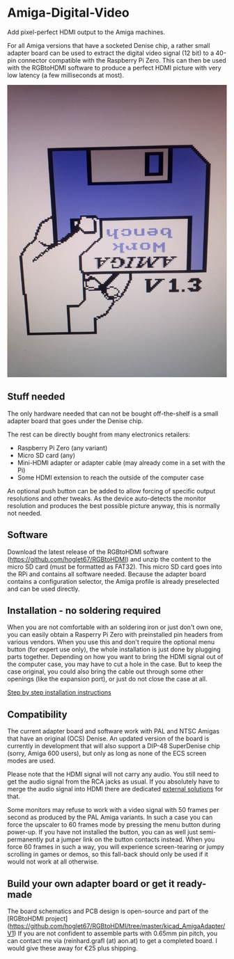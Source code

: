 # Amiga-Digital-Video
Add pixel-perfect HDMI output to the Amiga machines.

For all Amiga versions that have a socketed Denise chip, a rather small adapter board can
be used to extract the digital video signal (12 bit) to a 40-pin connector compatible
with the Raspberry Pi Zero. This can then be used with the RGBtoHDMI software 
to produce a perfect HDMI picture with very low latency (a few milliseconds at most).

![](bootscreen.jpg)


## Stuff needed

The only hardware needed that can not be bought off-the-shelf is a small adapter board that goes
under the Denise chip.

The rest can be directly bought from many electronics retailers:
* Raspberry Pi Zero (any variant)
* Micro SD card (any)
* Mini-HDMI adapter or adapter cable (may already come in a set with the Pi)
* Some HDMI extension to reach the outside of the computer case

An optional push button can be added to allow forcing of specific output resolutions and other tweaks.
As the device auto-detects the monitor resolution and produces the best possible picture anyway,
this is normally not needed.


## Software

Download the latest release of the RGBtoHDMI software (https://github.com/hoglet67/RGBtoHDMI) and unzip the content to the micro SD card 
(must be formatted as FAT32). This micro SD card goes into the RPi and contains all software needed.
Because the adapter board contains a configuration selector, the Amiga profile is already preselected and can be used directly.


## Installation - no soldering required

When you are not comfortable with an soldering iron or just don't own one, you can easily
obtain a Rasperry Pi Zero with preinstalled pin headers from various vendors. 
When you use this and don't require the optional menu button (for expert use only), the whole
installation is just done by plugging parts together. 
Depending on how you want to bring the HDMI signal out of the computer case, you may have to 
cut a hole in the case. But to keep the case original, you could also bring the
cable out through some other openings (like the expansion port), or just do not close the case at all.

[Step by step installation instructions](installation/README.md)


## Compatibility

The current adapter board and software work with PAL and NTSC Amigas that have an original (OCS) Denise.
An updated version of the board is currently in development that will also support a DIP-48 SuperDenise chip
(sorry, Amiga 600 users), but only as long as none of the ECS screen modes are used.

Please note that the HDMI signal will not carry any audio. You still need to get the audio signal from
the RCA jacks as usual. If you absolutely have to merge the audio signal into HDMI there are
dedicated [external solutions](https://www.reichelt.at/at/en/hdmi-4k2k-audio-inserter-converter-ida-hdmi-ai4k-p247886.html?r=1)
for that.

Some monitors may refuse to work with a video signal with 50 frames per second as produced by the PAL Amiga variants.
In such a case you can force the upscaler to 60 frames mode by pressing the menu button during power-up.
If you have not installed the button, you can as well just semi-permanently put a jumper link on the button contacts
instead.
When you force 60 frames in such a way, you will experience screen-tearing or jumpy scrolling in games or demos, 
so this fall-back should only be used if it would not work at all otherwise.


## Build your own adapter board or get it ready-made

The board schematics and PCB design is open-source and part of the 
[RGBtoHDMI project] (https://github.com/hoglet67/RGBtoHDMI/tree/master/kicad_AmigaAdapter/V1)
If you are not confident to assemble parts with 0.65mm pin pitch, you can contact me via
(reinhard.grafl (at) aon.at) to get a completed board. I would give these away for €25 plus shipping. 
